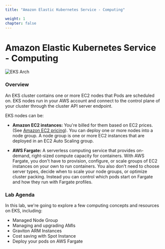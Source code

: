 ```yaml
---
title: "Amazon Elastic Kubernetes Service - Computing"

weight: 1
chapter: false
---
```


# Amazon Elastic Kubernetes Service - Computing

![EKS Arch](images/home/Architecture-of-EKS.webp)

### Overview

An EKS cluster contains one or more EC2 nodes that Pods are scheduled on. EKS nodes run in your AWS account and connect to the control plane of your cluster through the cluster API server endpoint.

EKS nodes can be:

- **Amazon EC2 instances:** You're billed for them based on EC2 prices. (See [Amazon EC2 pricing](https://aws.amazon.com/ec2/pricing/)). You can deploy one or more nodes into a node group. A node group is one or more EC2 instances that are deployed in an EC2 Auto Scaling group.

- **AWS Fargate:** A serverless computing service that provides on-demand, right-sized compute capacity for containers. With AWS Fargate, you don't have to provision, configure, or scale groups of EC2 instances on your own to run containers. You also don't need to choose server types, decide when to scale your node groups, or optimize cluster packing. Instead you can control which pods start on Fargate and how they run with Fargate profiles.

### Lab Agenda
In this lab, we're going to explore a few computing concepts and resources on EKS, including:

- Managed Node Group
- Managing and upgrading AMIs
- Graviton ARM Instances
- Cost saving with Spot Instance
- Deploy your pods on AWS Fargate
